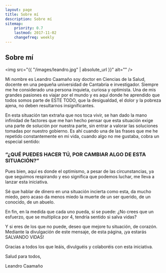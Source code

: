 ```yaml
---
layout: page
title: Sobre mí
description: Sobre mí
sitemap:
    priority: 0.7
    lastmod: 2017-11-02
    changefreq: weekly
---
```

## Sobre mí

<span class="image left"><img src="{{ "/images/leandro.jpg" | absolute_url }}" alt="" /></span>

Mi nombre es Leandro Caamaño soy doctor en Ciencias de la Salud, docente en una pequeña universidad de Cantabria e investigador. Siempre me he considerado una persona inquieta, curiosa y optimista. Una de mis grandes pasiones es viajar por el mundo y es aquí donde he aprendido que todos somos parte de ESTE TODO, que la desigualdad, el dolor y la pobreza ajena, no deben resultarnos insignificantes. 

En esta situación tan extraña que nos toca vivir, se han dado la mano infinidad de factores que me han hecho pensar que esta situación exige una parte de solución por nuestra parte, sin entrar a valorar las soluciones tomadas por nuestro gobierno. Es ahí cuando una de las frases que me he repetido constantemente en mi vida, cuando algo no me gustaba, cobra un especial sentido: 

### “¿QUÉ PUEDES HACER TÚ, POR CAMBIAR ALGO DE ESTA SITUACIÓN?” 
<div class="box">
  <p>
Pues bien, aquí es donde el optimismo, a pesar de las circunstancias, ya que seguimos respirando y eso significa que podemos luchar, me lleva a lanzar esta iniciativa. 

Sé que hablar de dinero en una situación incierta como esta, da mucho miedo, pero acaso da menos miedo la muerte de un ser querido, de un conocido, de un abuelo. 

En fin, en la medida que cada uno pueda, si se puede: ¿No crees que un esfuerzo, que se multiplica por 4, tendría sentido si salva vidas?  

Y si eres de los que no puede, deseo que mejore tu situación, de corazón. Mediante la divulgación de este mensaje, de esta página, ¡ya estarás SALVANDO VIDAS! 
  </p>
</div>

<!-- <span class="image left"><img src="{{ "/images/pic05.jpg" | absolute_url }}" alt="" /></span> -->

Gracias a todos los que leáis, divulguéis y colaboréis con esta iniciativa.  

Salud para todos, 

Leandro Caamaño 
